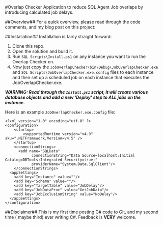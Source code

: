 #Overlap Checker
Application to reduce SQL Agent Job overlaps by introducing calculated job delays.

##Overview##
For a quick overview, please read through the code comments, and my blog post on this project: 

##Installation##
Installation is fairly straight forward:
  1. Clone this repo.
  2. Open the solution and build it.
  3. Run `SQL Scripts\Install.ps1` on any instance you want to run the Overlap Checker on.
  4. Now just copy the `JobOverlapChecker\bin\Debug\JobOverlapChecker.exe` and `SQL Scripts\JobOverlapChecker.exe.config` files to each instance and then set up a scheduled job on each instance that executes the JobOverlapChecker.exe. 

  ***WARNING: Read through the `Install.ps1` script, it will create various database objects and add a new 'Deploy' step to ALL jobs on the instance.***

Here is an example `JobOverlapChecker.exe.config` file:
```
﻿<?xml version="1.0" encoding="utf-8" ?>
<configuration>
    <startup> 
        <supportedRuntime version="v4.0" sku=".NETFramework,Version=v4.5" />
    </startup>
    <connectionStrings>
      <add name="SQLData"
            connectionString="Data Source=localhost;Initial Catalog=DBTools;Integrated Security=true;"
            providerName="System.Data.SqlClient"/>
    </connectionStrings>
  <appSettings>
    <add key="Instance" value=""/>
    <add key="Schema" value=""/>
    <add key="TargetTable" value="JobDelay"/>
    <add key="JobDataProc" value="GetJobData"/>
    <add key="JobExclusionString" value="NoDelay"/>
  </appSettings>
</configuration>
```

##Disclaimer##
This is my first time posting C# code to Git, and my second time ( maybe third) ever writing C#. Feedback is **VERY** welcome.

